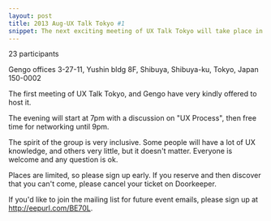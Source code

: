 ```yaml
---
layout: post
title: 2013 Aug-UX Talk Tokyo #1
snippet: The next exciting meeting of UX Talk Tokyo will take place in a couple of weeks. And again Gengo ...
---
```

23 participants

Gengo offices 3-27-11, Yushin bldg 8F, Shibuya, Shibuya-ku, Tokyo, Japan 150-0002

The first meeting of UX Talk Tokyo, and Gengo have very kindly offered to host it.

The evening will start at 7pm with a discussion on "UX Process", then free time for networking until 9pm.

The spirit of the group is very inclusive. Some people will have a lot of UX knowledge, and others very little, but it doesn't matter. Everyone is welcome and any question is ok.

Places are limited, so please sign up early. If you reserve and then discover that you can't come, please cancel your ticket on Doorkeeper.

If you'd like to join the mailing list for future event emails, please sign up at http://eepurl.com/BE70L.

